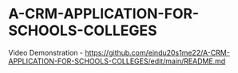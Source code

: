 # A-CRM-APPLICATION-FOR-SCHOOLS-COLLEGES
Video Demonstration - https://github.com/eindu20s1me22/A-CRM-APPLICATION-FOR-SCHOOLS-COLLEGES/edit/main/README.md 
